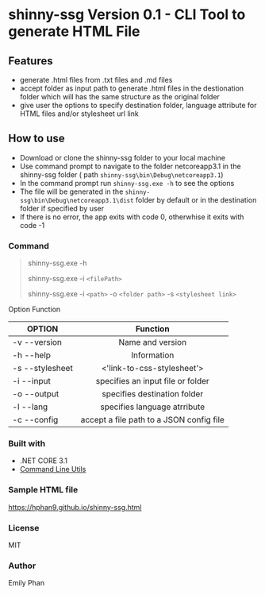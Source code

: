 # shinny-ssg Version 0.1 - CLI Tool to generate HTML File

## Features
* generate .html files from .txt files and .md files
* accept folder as input path to generate .html files in the destionation folder which will has the same structure as the original folder
* give user the options to specify destination folder, language attribute for HTML files and/or stylesheet url link 

## How to use
* Download or clone the shinny-ssg folder to your local machine
* Use command prompt to navigate to the folder netcoreapp3.1 in the shinny-ssg folder ( path `shinny-ssg\bin\Debug\netcoreapp3.1`)
* In the command prompt run `shinny-ssg.exe -h` to see the options
* The file will be generated in the `shinny-ssg\bin\Debug\netcoreapp3.1\dist` folder by default or in the destination folder if specified by user
* If there is no error, the app exits with code 0, otherwhise it exits with code -1

### Command
> shinny-ssg.exe -h 
> 
> shinny-ssg.exe -i `<filePath>` 
>
> shinny-ssg.exe -i `<path>` -o `<folder path>` -s `<stylesheet link>`

Option	Function
 

| OPTION             | Function                            | 
| ------------------ |:-----------------------------------:| 
| -v --version       | 	Name and version                   | 
| -h --help          |  Information                        |   
| -s --stylesheet    | <'link-to-css-stylesheet'>	       | 
| -i --input         | specifies an input file or folder   | 
| -o --output        | specifies destination folder        | 
| -l --lang          | specifies language atrribute        | 
| -c --config        | accept a file path to a JSON config file |


### Built with
* .NET CORE 3.1
* [Command Line Utils](https://github.com/natemcmaster/CommandLineUtils)

### Sample HTML file 
https://hphan9.github.io/shinny-ssg.html

### License
MIT 

### Author 
Emily Phan 
  
